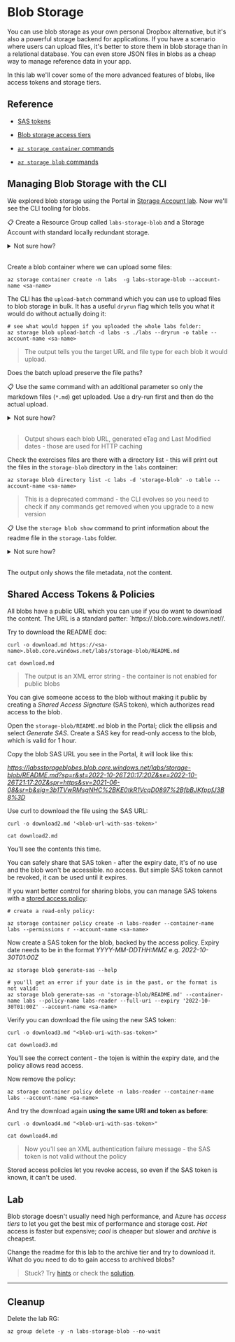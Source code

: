 # Blob Storage

You can use blob storage as your own personal Dropbox alternative, but it's also a powerful storage backend for applications. If you have a scenario where users can upload files, it's better to store them in blob storage than in a relational database. You can even store JSON files in blobs as a cheap way to manage reference data in your app.

In this lab we'll cover some of the more advanced features of blobs, like access tokens and storage tiers.

## Reference

- [SAS tokens](https://learn.microsoft.com/en-us/azure/cognitive-services/translator/document-translation/create-sas-tokens?tabs=Containers)

- [Blob storage access tiers](https://docs.microsoft.com/en-us/azure/storage/blobs/access-tiers-overview)

- [`az storage container` commands](https://learn.microsoft.com/en-us/cli/azure/storage/container?view=azure-cli-latest)

- [`az storage blob` commands](https://learn.microsoft.com/en-us/cli/azure/storage/blob?view=azure-cli-latest)

## Managing Blob Storage with the CLI

We explored blob storage using the Portal in [Storage Account lab](/labs/storage/README.md). Now we'll see the CLI tooling for blobs.

📋 Create a Resource Group called `labs-storage-blob` and a Storage Account with standard locally redundant storage.

<details>
  <summary>Not sure how?</summary>

Remember the SA name can only be lowercase letters and numbers:

```
az group create -n labs-storage-blob --tags courselabs=azure -l westeurope 

az storage account create -g labs-storage-blob  -l westeurope --sku Standard_LRS -n <sa-name>
```

</details><br/>

Create a blob container where we can upload some files:

```
az storage container create -n labs  -g labs-storage-blob --account-name <sa-name>
```

The CLI has the `upload-batch` command which you can use to upload files to blob storage in bulk. It has a useful `dryrun` flag which tells you what it would do without actually doing it:

```
# see what would happen if you uploaded the whole labs folder:
az storage blob upload-batch -d labs -s ./labs --dryrun -o table --account-name <sa-name>
```

> The output tells you the target URL and file type for each blob it would upload.

Does the batch upload preserve the file paths?

📋 Use the same command with an additional parameter so only the markdown files (`*.md`) get uploaded. Use a dry-run first and then do the actual upload.

<details>
  <summary>Not sure how?</summary>

The `pattern` parameter lets you filter the files to upload:

```
az storage blob upload-batch -d labs -s ./labs --dryrun -o table --pattern '*.md' --account-name <sa-name>
```

And without the `dry-run` flag to upload:

```
az storage blob upload-batch -d labs -s ./labs --pattern '*.md' --account-name <sa-name>
```

</details><br/>

> Output shows each blob URL, generated eTag and Last Modified dates - those are used for HTTP caching

Check the exercises files are there with a directory list - this will print out the files in the `storage-blob` directory in the `labs` container:

```
az storage blob directory list -c labs -d 'storage-blob' -o table --account-name <sa-name>
```

> This is a deprecated command - the CLI evolves so you need to check if any commands get removed when you upgrade to a new version

📋 Use the `storage blob show` command to print information about the readme file in the `storage-labs` folder.

<details>
  <summary>Not sure how?</summary>

Blob file names are case-sensitive:

```
az storage blob show --container-name labs --name 'storage-blob/README.md' -o table --account-name <sa-name>
```

If you try `storage-blob/readme.md` instead then you'll get an `ErrorCode:BlobNotFound` response.

</details><br/>

The output only shows the file metadata, not the content.

## Shared Access Tokens & Policies

All blobs have a public URL which you can use if you do want to download the content. The URL is a standard patter: `https://<sa-name>.blob.core.windows.net/<container>/<blob-name>.

Try to download the README doc:

```
curl -o download.md https://<sa-name>.blob.core.windows.net/labs/storage-blob/README.md

cat download.md
```

> The output is an XML error string - the container is not enabled for public blobs

You can give someone access to the blob without making it public by creating a _Shared Access Signature_ (SAS token), which authorizes read access to the blob.

Open the `storage-blob/README.md` blob in the Portal; click the ellipsis and select _Generate SAS_. Create a SAS key for read-only access to the blob, which is valid for 1 hour.

Copy the blob SAS URL you see in the Portal, it will look like this:

_https://labsstorageblobes.blob.core.windows.net/labs/storage-blob/README.md?sp=r&st=2022-10-26T20:17:20Z&se=2022-10-26T21:17:20Z&spr=https&sv=2021-06-08&sr=b&sig=3b1TVwRMsgNHC%2BKE0tkR1VcqD0897%2BfbBJKfppfJ3B8%3D_

Use curl to download the file using the SAS URL:

```
curl -o download2.md '<blob-url-with-sas-token>'

cat download2.md
```

You'll see the contents this time. 

You can safely share that SAS token - after the expiry date, it's of no use and the blob won't be accessible. no access. But simple SAS token cannot be revoked, it can be used until it expires.

If you want better control for sharing blobs, you can manage SAS tokens with a [stored access policy](https://learn.microsoft.com/en-us/rest/api/storageservices/define-stored-access-policy):

```
# create a read-only policy:

az storage container policy create -n labs-reader --container-name labs --permissions r --account-name <sa-name>
```

Now create a SAS token for the blob, backed by the access policy. Expiry date needs to be in the format _YYYY-MM-DDTHH:MMZ_ e.g. _2022-10-30T01:00Z_

```
az storage blob generate-sas --help

# you'll get an error if your date is in the past, or the format is not valid:
az storage blob generate-sas -n 'storage-blob/README.md' --container-name labs --policy-name labs-reader --full-uri --expiry '2022-10-30T01:00Z' --account-name <sa-name> 
```

Verify you can download the file using the new SAS token:

```
curl -o download3.md "<blob-uri-with-sas-token>"

cat download3.md
```

You'll see the correct content - the tojen is within the expiry date, and the policy allows read access.

Now remove the policy:

```
az storage container policy delete -n labs-reader --container-name labs --account-name <sa-name>
```

And try the download again **using the same URI and token as before**:

```
curl -o download4.md "<blob-uri-with-sas-token>"

cat download4.md
```

> Now you'll see an XML authentication failure message - the SAS token is not valid without the policy

Stored access policies let you revoke access, so even if the SAS token is known, it can't be used.

## Lab

Blob storage doesn't usually need high performance, and Azure has _access tiers_ to let you get the best mix of performance and storage cost. _Hot_ access is faster but expensive; _cool_ is cheaper but slower and _archive_ is cheapest.

Change the readme for this lab to the archive tier and try to download it. What do you need to do to gain access to archived blobs? 
> Stuck? Try [hints](hints.md) or check the [solution](solution.md).

___

## Cleanup

Delete the lab RG:

```
az group delete -y -n labs-storage-blob --no-wait
```